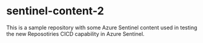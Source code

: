 # sentinel-content-2

This is a sample repository with some Azure Sentinel content used in testing the new Reposotiries CICD capability in Azure Sentinel.
